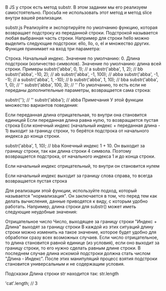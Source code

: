 В JS у строк есть метод substr. В этом задании мы его реализуем самостоятельно. Просьба не использовать этот метод и метод slice внутри вашей реализации.

substr.js
Реализуйте и экспортируйте по умолчанию функцию, которая возвращает подстроку из переданной строки. Подстрокой называется любая выбранная часть строки. Например для строки hello можно выделить следующие подстроки: ello, llo, o, el и множество других. Функция принимает на вход три параметра:

Строка.
Начальный индекс. Значение по умолчанию: 0.
Длина подстроки (количество символов). Значение по умолчанию: длина всей строки.
Примеры
substr('abba', 0, 1);    // a
substr('abba', 1, 2);    // bb
substr('abba', -10, 2);  // ab
substr('abba', -1, 100); // abba
substr('abba', -1, -1);  // a
substr('abba', 1, -10);  // b
substr('abba', 1, 10);   // bba
substr('abba', 1, 0);    // ''
substr('abba', 100, 3);  // ''
По умолчанию, то есть если не переданы дополнительные параметры, возвращается сама строка:

substr('');     // ''
substr('abba'); // abba
Примечания
У этой функции множество вариантов поведения:

Если переданная длина отрицательная, то внутри она становится единицей
Если переданная длина равна нулю, то возвращается пустая строка
Если конечный индекс (начальный индекс + переданная длина - 1) выходит за границу строки, то берётся подстрока от начального индекса до конца строки.

substr('abba', 1, 10); // bba
Конечный индекс 1 + 10. Он выходит за границу строки, так как длина строки 4 символа. Поэтому возвращается подстрока, от начального индекса 1 и до конца строки.

Если начальный индекс отрицательный, то внутри он становится нулем

Если начальный индекс выходит за границу слова справа, то всегда возвращается пустая строка

Для реализации этой функции, используйте подход, который называется "нормализация". Он заключается в том, что перед тем как делать вычисления, данные приводятся к виду, с которым удобно работать. Например, длина строки для substr() может иметь следующие неудобные значения:

Отрицательное число
Число, выходящее за границу строки
"Индекс + Длина" выходят за границу строки
В каждой из этих ситуаций длину строки можно изменить на такое значение, которое будет удобно для обработки сразу всех возможных случаев. Если число отрицательное, то длина становится равной единице (из условия), если оно выходит за границу строки, то его нужно сделать равным длине строки. В последнем случае длина искомой подстроки должна стать числом "Длина - Индекс". После этих манипуляций процесс взятия подстроки становится универсальным и не содержащим условия.

Подсказки
Длина строки str находится так: str.length

'cat'.length; // 3